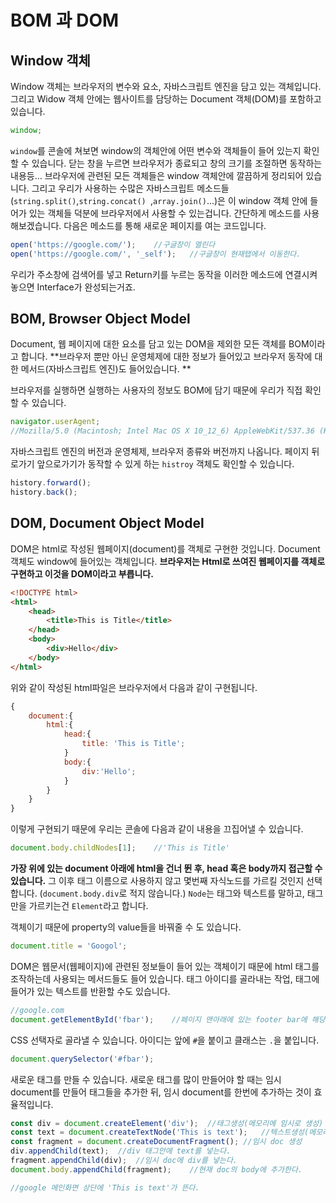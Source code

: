 # BOM 과 DOM

## Window 객체

Window 객체는 브라우저의 변수와 요소, 자바스크립트 엔진을 담고 있는 객체입니다. 그리고 Widow 객체 안에는 웹사이트를 담당하는 Document 객체(DOM)를 포함하고 있습니다.

```javascript
window;
```

`window`를 콘솔에 쳐보면 window의 객체안에 어떤 변수와 객체들이 들어 있는지 확인할 수 있습니다. 닫는 창을 누르면 브라우저가 종료되고 창의 크기를 조절하면 동작하는 내용등… 브라우저에 관련된 모든 객체들은 window 객체안에 깔끔하게 정리되어 있습니다. 그리고 우리가 사용하는 수많은 자바스크립트 메소드들 (`string.split()`,`string.concat() `,`array.join()`…)은 이 window 객체 안에 들어가 있는 객체들 덕분에 브라우저에서 사용할 수 있는겁니다. 간단하게 메소드를 사용해보겠습니다. 다음은 메소드를 통해 새로운 페이지를 여는 코드입니다.

```javascript
open('https://google.com/');	//구글창이 열린다
open('https://google.com/', '_self');	//구글창이 현재탭에서 이동한다.
```

우리가 주소창에 검색어를 넣고 Return키를 누르는 동작을 이러한 메소드에 연결시켜 놓으면 Interface가 완성되는거죠. 



## BOM, Browser Object Model

Document, 웹 페이지에 대한 요소를 담고 있는 DOM을 제외한 모든 객체를 BOM이라고 합니다. **브라우저 뿐만 아닌 운영체제에 대한 정보가 들어있고 브라우저 동작에 대한 메서드(자바스크립트 엔진)도 들어있습니다. **

브라우저를 실행하면 실행하는 사용자의 정보도 BOM에 담기 때문에 우리가 직접 확인할 수 있습니다.

```javascript
navigator.userAgent;
//Mozilla/5.0 (Macintosh; Intel Mac OS X 10_12_6) AppleWebKit/537.36 (KHTML, like Gecko) Chrome/70.0.3538.102 Safari/537.36
```

자바스크립트 엔진의 버전과 운영체제, 브라우저 종류와 버전까지 나옵니다. 페이지 뒤로가기 앞으로가기가 동작할 수 있게 하는 `histroy` 객체도 확인할 수 있습니다.

```javascript
history.forward();
history.back();
```



## DOM, Document Object Model

DOM은 html로 작성된 웹페이지(document)를 객체로 구현한 것입니다. Document 객체도 window에 들어있는 객체입니다. **브라우저는 Html로 쓰여진 웹페이지를 객체로 구현하고 이것을 DOM이라고 부릅니다.**

```html
<!DOCTYPE html>
<html>
    <head>
        <title>This is Title</title>
    </head>
    <body>
        <div>Hello</div>
    </body>
</html>
```

위와 같이 작성된 html파일은 브라우저에서 다음과 같이 구현됩니다.

```javascript
{
    document:{
        html:{
            head:{
                title: 'This is Title';
            }
            body:{
            	div:'Hello';
        	}
        }
    }
}
```

이렇게 구현되기 때문에 우리는 콘솔에 다음과 같이 내용을 끄집어낼 수 있습니다.

```javascript
document.body.childNodes[1];	//'This is Title'
```

**가장 위에 있는 document 아래에 html을 건너 뛴 후, head 혹은 body까지 접근할 수 있습니다.** 그 이후 태그 이름으로 사용하지 않고 몇번째 자식노드를 가르킬 것인지 선택합니다. (`document.body.div`로 적지 않습니다.)  `Node`는 태그와 텍스트를 말하고, 태그만을 가르키는건 `Element`라고 합니다.  

객체이기 때문에 property의 value들을 바꿔줄 수 도 있습니다.

```javascript
document.title = 'Googol';
```



DOM은 웹문서(웹페이지)에 관련된 정보들이 들어 있는 객체이기 때문에 html 태그를 조작하는데 사용되는 메서드들도 들어 있습니다. 태그 아이디를 골라내는 작업, 태그에 들어가 있는 텍스트를 반환할 수도 있습니다.

```javascript
//google.com
document.getElementById('fbar');	//페이지 맨아래에 있는 footer bar에 해당하는 태그와 그 아래 자식 태그들까지 반환

```

CSS 선택자로 골라낼 수 있습니다. 아이디는 앞에 `#`을 붙이고 클래스는 `.`을 붙입니다.

```javascript
document.querySelector('#fbar');
```

새로운 태그를 만들 수 있습니다. 새로운 태그를 많이 만들어야 할 때는 임시 document를 만들어 태그들을 추가한 뒤, 임시 document를 한번에 추가하는 것이 효율적입니다.

```javascript
const div = document.createElement('div');	//태그생성(메모리에 임시로 생성)
const text = document.createTextNode('This is text');	//텍스트생성(메모리에 임시로 생성)
const fragment = document.createDocumentFragment();	//임시 doc 생성
div.appendChild(text);	//div 태그안에 text를 넣는다.
fragment.appendChild(div);	//임시 doc에 div를 넣는다.
document.body.appendChild(fragment);	//현재 doc의 body에 추가한다.

//google 메인화면 상단에 'This is text'가 뜬다.
```
